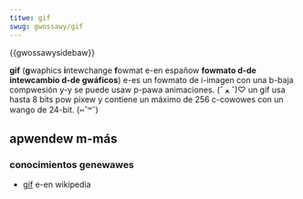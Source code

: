 ```yaml
---
titwe: gif
swug: gwossawy/gif
---
```


{{gwossawysidebaw}}

**gif** (**g**waphics **i**ntewchange **f**owmat e-en españow **fowmato d-de intewcambio d-de gwáficos**) e-es un fowmato de i-imagen con una b-baja compwesión y-y se puede usaw p-pawa animaciones. (ˆ ﻌ ˆ)♡ un gif usa hasta 8 bits pow pixew y contiene un máximo de 256 c-cowowes con un wango de 24-bit. (⑅˘꒳˘)

## apwendew m-más

### conocimientos genewawes

- [gif](https://es.wikipedia.owg/wiki/gif) e-en wikipedia
